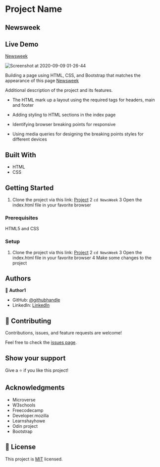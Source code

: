 
# Project Name
## Newsweek

## Live Demo
[Newsweek](https://raw.githack.com/Gabkings/NewsWeek/master/index.html)

![Screenshot at 2020-09-09 01-26-44](https://user-images.githubusercontent.com/33205781/92533823-f4117b00-f23b-11ea-9ab9-162dc784ae3c.png)


Building a page using HTML, CSS, and Bootstrap that matches the appearance of this page [Newsweek](https://www.newsweek.com/)

Additional description of the project and its features.

- The HTML mark up a layout using the required tags for headers, main and footer

- Adding styling to HTML sections in the index page

- Identifying browser breaking points for responsive 

- Using media queries for designing the breaking points styles for different devices

## Built With

- HTML
- CSS

## Getting Started
1. Clone the project via this link: [Project](https://github.com/Gabkings/NewsWeek.git)
2 `cd NewsWeek`
3 Open the index.html file in your favorite browser

### Prerequisites
HTML5 and CSS

### Setup
1. Clone the project via this link: [Project](https://github.com/Gabkings/NewsWeek.git)
2 `cd NewsWeek`
3 Open the index.html file in your favorite browser
4 Make some changes to the project

## Authors

👤 **Author1**

- GitHub: [@githubhandle](https://github.com/Gabkings)
- LinkedIn: [LinkedIn](https://www.linkedin.com/in/gabriel-gitonga-b5a611183/)

## 🤝 Contributing

Contributions, issues, and feature requests are welcome!

Feel free to check the [issues page](issues/).

## Show your support

Give a ⭐️ if you like this project!

## Acknowledgments

- Microverse
- W3schools
- Freecodecamp
- Developer.mozilla
- Learnshayhowe
- Odin project
- Bootstrap

## 📝 License

This project is [MIT](lic.url) licensed.

